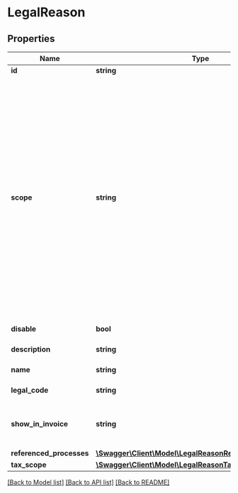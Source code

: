 # LegalReason

## Properties
Name | Type | Description | Notes
------------ | ------------- | ------------- | -------------
**id** | **string** | Internal ID | [optional] 
**scope** | **string** | Message scope. May be one of these. general - This message is not linked to any entity (agast/process/cfop) and will be applied to any item in a transacition. (Esta mensagem tem escopo geral, nao está relacionadas diretamente qualquer objeto.); linkedTo - This message is linked to an entity, and its processing will only occur when the context involves it. (Esta mensagens estão relacionadas diretamente a algum objeto como um AGAST por exemplo, um Processo ou uma CFOP.); | 
**disable** | **bool** | Set this message as no longer valid | [optional] 
**description** | **string** | Legal reason textual description; | 
**name** | **string** | Short name to this message | 
**legal_code** | **string** | this field inform the official code number | [optional] 
**show_in_invoice** | **string** | Optional. Show this message when used in Invoice (NFe, NFCe, others...). Where to show this. | [optional] 
**referenced_processes** | [**\Swagger\Client\Model\LegalReasonReferencedProcesses[]**](LegalReasonReferencedProcesses.md) | Referenced Process | [optional] 
**tax_scope** | [**\Swagger\Client\Model\LegalReasonTaxScope**](LegalReasonTaxScope.md) |  | [optional] 

[[Back to Model list]](../README.md#documentation-for-models) [[Back to API list]](../README.md#documentation-for-api-endpoints) [[Back to README]](../README.md)


